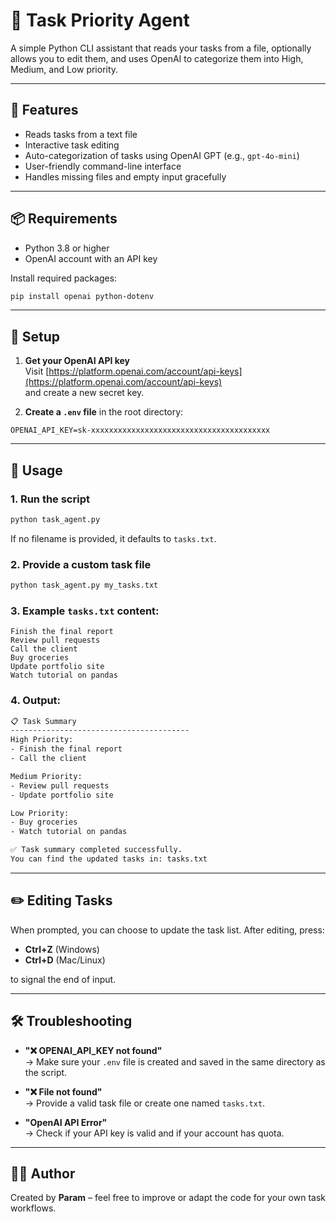# 🧠 Task Priority Agent

A simple Python CLI assistant that reads your tasks from a file, optionally allows you to edit them, and uses OpenAI to categorize them into High, Medium, and Low priority.

---

## 🚀 Features

- Reads tasks from a text file
- Interactive task editing
- Auto-categorization of tasks using OpenAI GPT (e.g., `gpt-4o-mini`)
- User-friendly command-line interface
- Handles missing files and empty input gracefully

---

## 📦 Requirements

- Python 3.8 or higher
- OpenAI account with an API key

Install required packages:

```bash
pip install openai python-dotenv
```

---

## 🔐 Setup

1. **Get your OpenAI API key**  
   Visit [https://platform.openai.com/account/api-keys](https://platform.openai.com/account/api-keys)  
   and create a new secret key.

2. **Create a `.env` file** in the root directory:

```
OPENAI_API_KEY=sk-xxxxxxxxxxxxxxxxxxxxxxxxxxxxxxxxxxxxxxxx
```

---

## 📝 Usage

### 1. Run the script

```bash
python task_agent.py
```

If no filename is provided, it defaults to `tasks.txt`.

### 2. Provide a custom task file

```bash
python task_agent.py my_tasks.txt
```

### 3. Example `tasks.txt` content:

```
Finish the final report
Review pull requests
Call the client
Buy groceries
Update portfolio site
Watch tutorial on pandas
```

### 4. Output:

```bash
📋 Task Summary
----------------------------------------
High Priority:
- Finish the final report
- Call the client

Medium Priority:
- Review pull requests
- Update portfolio site

Low Priority:
- Buy groceries
- Watch tutorial on pandas

✅ Task summary completed successfully.
You can find the updated tasks in: tasks.txt
```

---

## ✏️ Editing Tasks

When prompted, you can choose to update the task list. After editing, press:

- **Ctrl+Z** (Windows)  
- **Ctrl+D** (Mac/Linux)  

to signal the end of input.

---

## 🛠 Troubleshooting

- **"❌ OPENAI_API_KEY not found"**  
  → Make sure your `.env` file is created and saved in the same directory as the script.

- **"❌ File not found"**  
  → Provide a valid task file or create one named `tasks.txt`.

- **"OpenAI API Error"**  
  → Check if your API key is valid and if your account has quota.

---

## 🤛‍♂️ Author

Created by **Param** – feel free to improve or adapt the code for your own task workflows.
